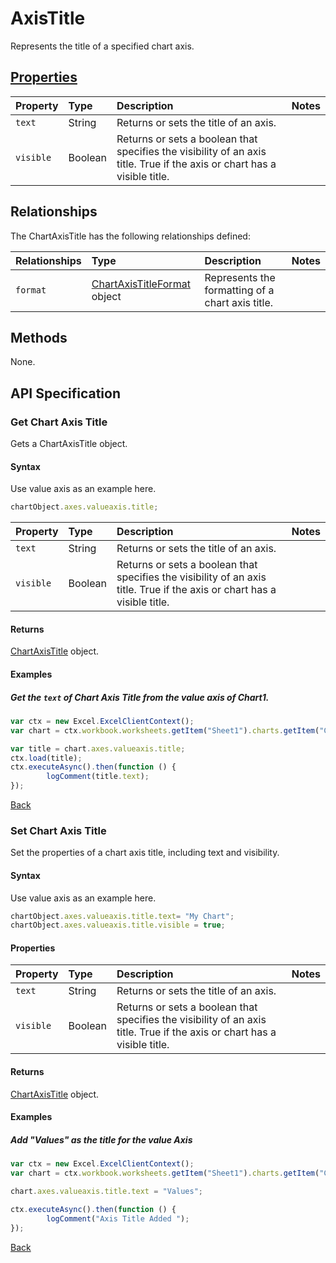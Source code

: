 # AxisTitle
Represents the title of a specified chart axis.

## [Properties](#get-chart-axis-title)

| Property         | Type    |Description|Notes |
|:-----------------|:--------|:----------|:-----|
| `text` | String |Returns or sets the title of an axis. | 
| `visible` | Boolean |Returns or sets a boolean that specifies the visibility of an axis title. True if the axis or chart has a visible title.  | 

## Relationships
The ChartAxisTitle has the following relationships defined:

| Relationships    | Type    |Description|Notes |
|:-----------------|:--------|:----------|:-----|
| `format`          |[ChartAxisTitleFormat](chartAxisTitleFormat.md) object | Represents the formatting of a chart axis title.

## Methods
None.


## API Specification 

### Get Chart Axis Title

Gets a ChartAxisTitle object.

#### Syntax
Use value axis as an example here.

```js
chartObject.axes.valueaxis.title;
```
| Property         | Type    |Description|Notes |
|:-----------------|:--------|:----------|:-----|
| `text` | String |Returns or sets the title of an axis. | 
| `visible` | Boolean |Returns or sets a boolean that specifies the visibility of an axis title. True if the axis or chart has a visible title.  | 

#### Returns

[ChartAxisTitle](chartAxisTitle.md) object. 

#### Examples

##### Get the `text` of Chart Axis Title from the value axis of Chart1.
```js
var ctx = new Excel.ExcelClientContext();
var chart = ctx.workbook.worksheets.getItem("Sheet1").charts.getItem("Chart1");	

var title = chart.axes.valueaxis.title;
ctx.load(title);
ctx.executeAsync().then(function () {
		logComment(title.text);
});
```

[Back](#properties)

### Set Chart Axis Title

Set the properties of a chart axis title, including text and visibility.

#### Syntax
Use value axis as an example here.
```js
chartObject.axes.valueaxis.title.text= "My Chart"; 
chartObject.axes.valueaxis.title.visible = true;
```

#### Properties
| Property         | Type    |Description|Notes |
|:-----------------|:--------|:----------|:-----|
| `text` | String |Returns or sets the title of an axis. | 
| `visible` | Boolean |Returns or sets a boolean that specifies the visibility of an axis title. True if the axis or chart has a visible title.  |

#### Returns

[ChartAxisTitle](chartAxisTitle.md) object. 


#### Examples

##### Add "Values" as the title for the value Axis
```js
var ctx = new Excel.ExcelClientContext();
var chart = ctx.workbook.worksheets.getItem("Sheet1").charts.getItem("Chart1");	

chart.axes.valueaxis.title.text = "Values";

ctx.executeAsync().then(function () {
		logComment("Axis Title Added ");
});
```
[Back](#properties)